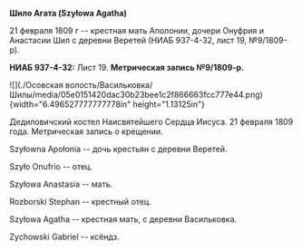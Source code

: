 **Шило Агата (Szyłowa Agatha)**

21 февраля 1809 г -- крестная мать Аполонии, дочери Онуфрия и Анастасии
Шил с деревни Веретей (НИАБ 937-4-32, лист 19, №9/1809-р).

**НИАБ 937-4-32:** Лист 19. **Метрическая запись №9/1809-р.**

![](./Осовская волость/Васильковка/Шилы/media/05e0151420dac30b23bee1c2f866663fcc777e44.png){width="6.496527777777778in"
height="1.13125in"}

Дедиловичский костел Наисвятейшего Сердца Иисуса. 21 февраля 1809 года.
Метрическая запись о крещении.

Szyłowna Apołonia -- дочь крестьян с деревни Веретей.

Szyło Onufrio -- отец.

Szyłowa Anastasia -- мать.

Rozborski Stephan -- крестный отец.

Szyłowa Agatha -- крестная мать, с деревни Васильковка.

Zychowski Gabriel -- ксёндз.
